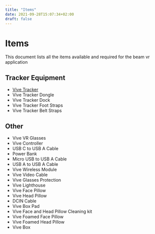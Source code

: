 ```yaml
---
title: "Items"
date: 2021-09-28T15:07:34+02:00
draft: false
---
```


# Items

This document lists all the items available and required for the beam vr application

## Tracker Equipment

- [Vive Tracker](./viveTracker)
- Vive Tracker Dongle
- Vive Tracker Dock
- Vive Tracker Foot Straps
- Vive Tracker Belt Straps

## Other
- Vive VR Glasses
- Vive Controller
- USB C to USB A Cable
- Power Bank
- Micro USB to USB A Cable
- USB A to USB A Cable
- Vive Wireless Module
- Vive Video Cable
- Vive Glasses Protection
- Vive Lighthouse
- Vive Face Pillow
- Vive Head Pillow
- DCIN Cable
- Vive Box Pad
- Vive Face and Head Pillow Cleaning kit
- Vive Foamed Face Pillow
- Vive Foamed Head Pillow
- Vive Box
